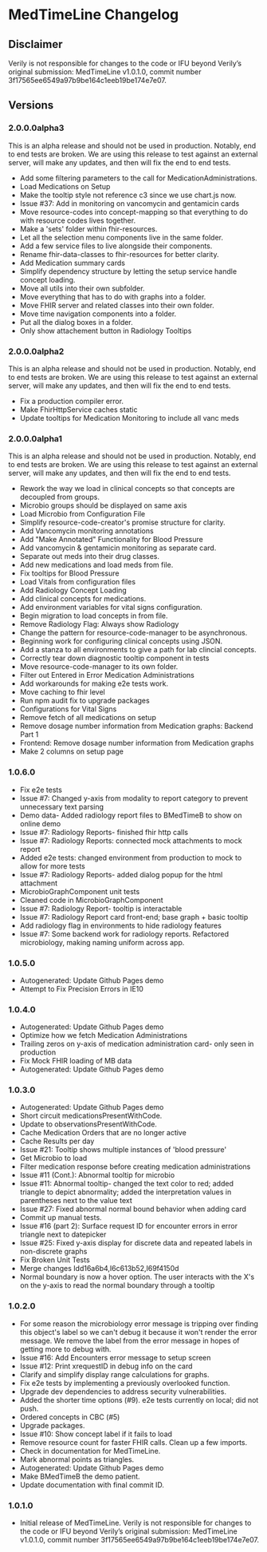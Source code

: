 # MedTimeLine Changelog

## Disclaimer
Verily is not responsible for changes to the code or IFU beyond Verily’s
original submission: MedTimeLine v1.0.1.0, commit number 3f17565ee6549a97b9be164c1eeb19be174e7e07.

## Versions

### 2.0.0.0alpha3

This is an alpha release and should not be used in production. Notably, end to end tests are
broken. We are using this release to test against an external server, will make any updates,
and then will fix the end to end tests.

* Add some filtering parameters to the call for MedicationAdministrations.
* Load Medications on Setup
* Make the tooltip style not reference c3 since we use chart.js now.
* Issue #37: Add in monitoring on vancomycin and gentamicin cards
* Move resource-codes into concept-mapping so that everything to do with resource codes lives together.
* Make a 'sets' folder within fhir-resources.
* Let all the selection menu components live in the same folder.
* Add a few service files to live alongside their components.
* Rename fhir-data-classes to fhir-resources for better clarity.
* Add Medication summary cards
* Simplify dependency structure by letting the setup service handle concept loading.
* Move all utils into their own subfolder.
* Move everything that has to do with graphs into a folder.
* Move FHIR server and related classes into their own folder.
* Move time navigation components into a folder.
* Put all the dialog boxes in a folder.
* Only show attachement button in Radiology Tooltips


### 2.0.0.0alpha2

This is an alpha release and should not be used in production. Notably, end to end tests are
broken. We are using this release to test against an external server, will make any updates,
and then will fix the end to end tests.

* Fix a production compiler error.
* Make FhirHttpService caches static
* Update tooltips for Medication Monitoring to include all vanc meds


### 2.0.0.0alpha1

This is an alpha release and should not be used in production. Notably, end to end tests are
broken. We are using this release to test against an external server, will make any updates,
and then will fix the end to end tests.

* Rework the way we load in clinical concepts so that concepts are decoupled from groups.
* Microbio groups should be displayed on same axis
* Load Microbio from Configuration File
* Simplify resource-code-creator's promise structure for clarity.
* Add Vancomycin monitoring annotations
* Add "Make Annotated" Functionality for Blood Pressure
* Add vancomycin & gentamicin monitoring as separate card.
* Separate out meds into their drug classes.
* Add new medications and load meds from file.
* Fix tooltips for Blood Pressure
* Load Vitals from configuration files
* Add Radiology Concept Loading
* Add clinical concepts for medications.
* Add environment variables for vital signs configuration.
* Begin migration to load concepts in from file.
* Remove Radiology Flag: Always show Radiology
* Change the pattern for resource-code-manager to be asynchronous.
* Beginning work for configuring clinical concepts using JSON.
* Add a stanza to all environments to give a path for lab clincial concepts.
* Correctly tear down diagnostic tooltip component in tests
* Move resource-code-manager to its own folder.
* Filter out Entered in Error Medication Administrations
* Add workarounds for making e2e tests work.
* Move caching to fhir level
* Run npm audit fix to upgrade packages
* Configurations for Vital Signs
* Remove fetch of all medications on setup
* Remove dosage number information from Medication graphs: Backend Part 1
* Frontend: Remove dosage number information from Medication graphs
* Make 2 columns on setup page


### 1.0.6.0
* Fix e2e tests
* Issue #7: Changed y-axis from modality to report category to prevent unnecessary text parsing
* Demo data- Added radiology report files to BMedTimeB to show on online demo
* Issue #7: Radiology Reports- finished fhir http calls
* Issue #7: Radiology Reports: connected mock attachments to mock report
* Added e2e tests: changed environment from production to mock to allow for more tests
* Issue #7: Radiology Reports- added dialog popup for the html attachment
* MicrobioGraphComponent unit tests
* Cleaned code in MicrobioGraphComponent
* Issue #7: Radiology Report- tooltip is interactable
* Issue #7: Radiology Report card front-end; base graph + basic tooltip
* Add radiology flag in environments to hide radiology features
* Issue #7: Some backend work for radiology reports. Refactored microbiology, making naming uniform across app.

### 1.0.5.0
* Autogenerated: Update Github Pages demo
* Attempt to Fix Precision Errors in IE10

### 1.0.4.0
* Autogenerated: Update Github Pages demo
* Optimize how we fetch Medication Administrations
* Trailing zeros on y-axis of medication administration card- only seen in production
* Fix Mock FHIR loading of MB data
* Autogenerated: Update Github Pages demo

### 1.0.3.0
* Autogenerated: Update Github Pages demo
* Short circuit medicationsPresentWithCode.
* Update to observationsPresentWithCode.
* Cache Medication Orders that are no longer active
* Cache Results per day
* Issue #21: Tooltip shows multiple instances of 'blood pressure'
* Get Microbio to load
* Filter medication response before creating medication administrations
* Issue #11 (Cont.): Abnormal tooltip for microbio
* Issue #11: Abnormal tooltip- changed the text color to red; added triangle to depict abnormality; added the interpretation values in parentheses next to the value text
* Issue #27: Fixed abnormal normal bound behavior when adding card
* Commit up manual tests.
* Issue #16 (part 2): Surface request ID for encounter errors in error triangle next to datepicker
* Issue #25: Fixed y-axis display for discrete data and repeated labels in non-discrete graphs
* Fix Broken Unit Tests
* Merge changes Idd16a6b4,I6c613b52,I69f4150d
* Normal boundary is now a hover option. The user interacts with the X's on the y-axis to read the normal boundary through a tooltip

### 1.0.2.0
* For some reason the microbiology error message is tripping over finding this object's label so we can't debug it because it won't render the error message. We remove the label from the error message in hopes of getting more to debug with.
* Issue #16: Add Encounters error message to setup screen
* Issue #12: Print xrequestID in debug info on the card
* Clarify and simplify display range calculations for graphs.
* Fix e2e tests by implementing a previously overlooked function.
* Upgrade dev dependencies to address security vulnerabilities.
* Added the shorter time options (#9). e2e tests currently on local; did not push.
* Ordered concepts in CBC (#5)
* Upgrade packages.
* Issue #10: Show concept label if it fails to load
* Remove resource count for faster FHIR calls. Clean up a few imports.
* Check in documentation for MedTimeLine.
* Mark abnormal points as triangles.
* Autogenerated: Update Github Pages demo
* Make BMedTimeB the demo patient.
* Update documentation with final commit ID.

### 1.0.1.0
* Initial release of MedTimeLine. Verily is not responsible for changes to the code or IFU beyond Verily’s
original submission: MedTimeLine v1.0.1.0, commit number 3f17565ee6549a97b9be164c1eeb19be174e7e07.
